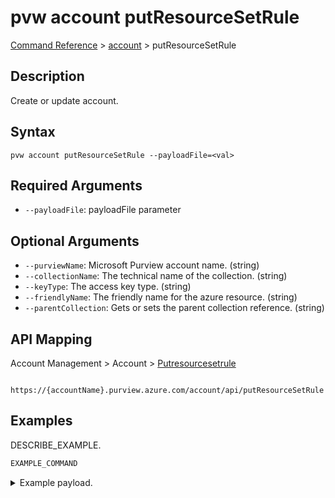 # pvw account putResourceSetRule
[Command Reference](../../../README.md#command-reference) > [account](./main.md) > putResourceSetRule

## Description
Create or update account.

## Syntax
```
pvw account putResourceSetRule --payloadFile=<val>
```

## Required Arguments
- `--payloadFile`: payloadFile parameter

## Optional Arguments
- `--purviewName`: Microsoft Purview account name. (string)
- `--collectionName`: The technical name of the collection. (string)
- `--keyType`: The access key type. (string)
- `--friendlyName`: The friendly name for the azure resource. (string)
- `--parentCollection`: Gets or sets the parent collection reference. (string)

## API Mapping
Account Management > Account > [Putresourcesetrule]()
```
 https://{accountName}.purview.azure.com/account/api/putResourceSetRule
```

## Examples
DESCRIBE_EXAMPLE.
```powershell
EXAMPLE_COMMAND
```
<details><summary>Example payload.</summary>
<p>

```json
PASTE_JSON_HERE
```
</p>
</details>